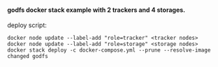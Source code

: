 #### godfs docker stack example with 2 trackers and 4 storages.

deploy script:
```shell
docker node update --label-add "role=tracker" <tracker nodes>
docker node update --label-add "role=storage" <storage nodes>
docker stack deploy -c docker-compose.yml --prune --resolve-image changed godfs
```




